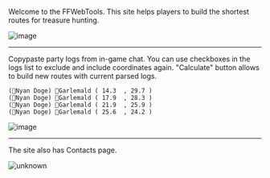 Welcome to the FFWebTools. This site helps players to build the shortest routes for treasure hunting.

![image](https://github.com/user-attachments/assets/a0e828ea-ffb5-4710-9e60-2640ba14dca8)

***

Copypaste party logs from in-game chat. You can use checkboxes in the logs list to exclude and include coordinates again. 
"Calculate" button allows to build new routes with current parsed logs.

```
(Nyan Doge) Garlemald ( 14.3  , 29.7 )
(Nyan Doge) Garlemald ( 17.9  , 28.3 )
(Nyan Doge) Garlemald ( 21.9  , 25.9 )
(Nyan Doge) Garlemald ( 25.6  , 24.2 )
```

![image](https://github.com/user-attachments/assets/a7b94e1d-674d-444c-95d8-defd1168fd81)

***

The site also has Contacts page.

![unknown](https://github.com/user-attachments/assets/84b22da1-dd9f-4dae-928e-cb5580d0556a)
